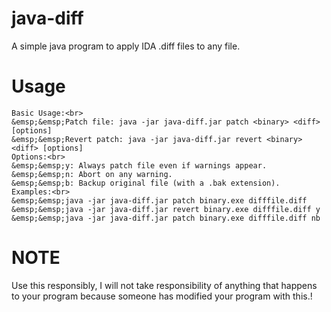 # java-diff
A simple java program to apply IDA .diff files to any file.

# Usage #
```
Basic Usage:<br>
&emsp;&emsp;Patch file: java -jar java-diff.jar patch <binary> <diff> [options]
&emsp;&emsp;Revert patch: java -jar java-diff.jar revert <binary> <diff> [options]
Options:<br>
&emsp;&emsp;y: Always patch file even if warnings appear.
&emsp;&emsp;n: Abort on any warning.
&emsp;&emsp;b: Backup original file (with a .bak extension).
Examples:<br>
&emsp;&emsp;java -jar java-diff.jar patch binary.exe difffile.diff
&emsp;&emsp;java -jar java-diff.jar revert binary.exe difffile.diff y
&emsp;&emsp;java -jar java-diff.jar patch binary.exe difffile.diff nb
```

# NOTE #
Use this responsibly, I will not take responsibility of anything that happens to your program because someone has modified your program with this.!

